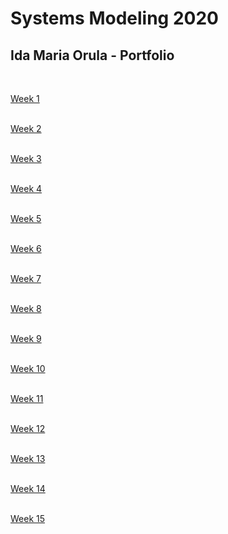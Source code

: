 # Systems Modeling 2020
## Ida Maria Orula - Portfolio
<br>

[Week 1](/Ida_Maria_Orula/week_1.md)<br><br>

[Week 2](/Ida_Maria_Orula/week_2.md)<br><br>

[Week 3](/Ida_Maria_Orula/week_3.md)<br><br>

[Week 4](/Ida_Maria_Orula/week_4.md)<br><br>

[Week 5](/Ida_Maria_Orula/week_5.md)<br><br>

[Week 6](/Ida_Maria_Orula/week_6.md)<br><br>

[Week 7](/Ida_Maria_Orula/week_7.md)<br><br>

[Week 8](/Ida_Maria_Orula/week_8.md)<br><br>

[Week 9](/Ida_Maria_Orula/week_9.md)<br><br>

[Week 10](/Ida_Maria_Orula/week_10.md)<br><br>

[Week 11](/Ida_Maria_Orula/week_11.md)<br><br>

[Week 12](/Ida_Maria_Orula/week_12.md)<br><br>

[Week 13](/Ida_Maria_Orula/week_13.md)<br><br>

[Week 14](/Ida_Maria_Orula/week_14.md)<br><br>

[Week 15](/Ida_Maria_Orula/week_15.md)<br><br>

